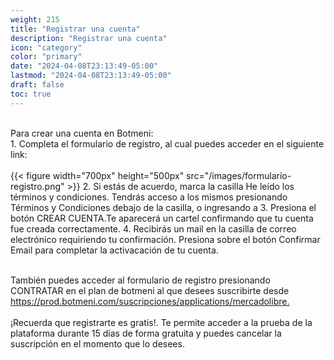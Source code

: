 ```yaml
---
weight: 215
title: "Registrar una cuenta"
description: "Registrar una cuenta"
icon: "category"
color: "primary"
date: "2024-04-08T23:13:49-05:00"
lastmod: "2024-04-08T23:13:49-05:00"
draft: false
toc: true
---
```

<br>
Para crear una cuenta en Botmeni:
<br>
1. Completa el formulario de registro, al cual puedes acceder en el siguiente link: <https://prod.botmeni.com/suscripciones/register> <br></br>
{{< figure width="700px" height="500px" src="/images/formulario-registro.png" >}}
2. Si estás de acuerdo, marca la casilla He leído los términos y condiciones. Tendrás acceso a los mismos presionando Términos y Condiciones debajo de la casilla, o ingresando a <https://botmeni.com/terminos-y-condiciones/index.html>
3. Presiona el botón CREAR CUENTA.Te aparecerá un cartel confirmando que tu cuenta fue creada correctamente.
4. Recibirás un mail en la casilla de correo electrónico requiriendo tu confirmación. Presiona sobre el botón Confirmar Email para completar la activacación de tu cuenta.
<br></br>

También puedes acceder al formulario de registro presionando CONTRATAR en el plan de botmeni al que desees suscribirte desde <https://prod.botmeni.com/suscripciones/applications/mercadolibre.> <br></br>
¡Recuerda que registrarte es gratis!. Te permite acceder a la prueba de la plataforma durante 15 días de forma gratuita y puedes cancelar la suscripción en el momento que lo desees.
